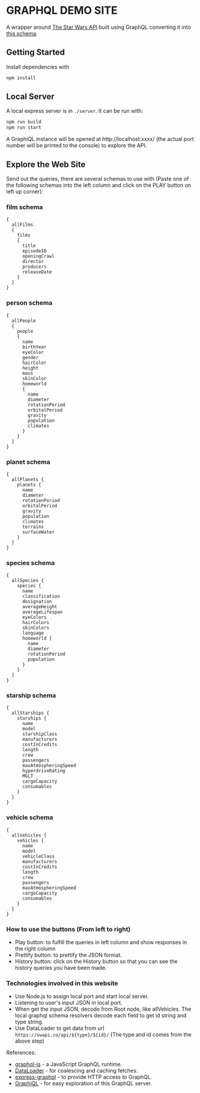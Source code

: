 GRAPHQL DEMO SITE
=====================

A wrapper around [The Star Wars API](http://swapi.co) built using GraphQL converting it into [this schema](schema.graphql).

## Getting Started

Install dependencies with

```sh
npm install
```

## Local Server

A local express server is in `./server`. It can be run with:

```sh
npm run build
npm run start
```

A GraphiQL instance will be opened at http://localhost:xxxx/ (the actual port number will be printed to the console) to explore the API.

## Explore the Web Site
Send out the queries, there are several schemas to use with (Paste one of the following schemas into the left column and click on the PLAY button on left up corner): 

### film schema
```
{
  allFilms
  {
    films
    {
      title
      episodeID
      openingCrawl
      director
      producers
      releaseDate
    }
  }
}
```

### person schema
```
{
  allPeople
  {
    people
    {
      name
      birthYear
      eyeColor
      gender
      hairColor
      height
      mass
      skinColor
      homeworld
      {
        name
        diameter
        rotationPeriod
        orbitalPeriod
        gravity
        population
        climates
      }
    }
  }
}
```

### planet schema
```
{
  allPlanets {
    planets {
      name
      diameter
      rotationPeriod
      orbitalPeriod
      gravity
      population
      climates
      terrains
      surfaceWater
    }
  }
}
```

### species schema
```
{
  allSpecies {
    species {
      name
      classification
      designation
      averageHeight
      averageLifespan
      eyeColors
      hairColors
      skinColors
      language
      homeworld {
        name
        diameter
        rotationPeriod
        population
      }
    }
  }
}
```

### starship schema
```
{
  allStarships {
    starships {
      name
      model
      starshipClass
      manufacturers
      costInCredits
      length
      crew
      passengers
      maxAtmospheringSpeed
      hyperdriveRating
      MGLT
      cargoCapacity
      consumables
    }
  }
}
```

### vehicle schema
```
{
  allVehicles {
    vehicles {
      name
      model
      vehicleClass
      manufacturers
      costInCredits
      length
      crew
      passengers
      maxAtmospheringSpeed
      cargoCapacity
      consumables
    }
  }
}
```

### How to use the buttons (From left to right)
* Play button: to fulfill the queries in left column and show responses in the right column
* Prettify button: to prettify the JSON format.
* History button: click on the History button so that you can see the history queries you have been made.

### Technologies involved in this website
* Use Node.js to assign local port and start local server.
* Listening to user's input JSON in local port.
* When get the input JSON, decode from Root node, like allVehicles. The local graphql schema resolvers decode each field to get id string and type string.
* Use DataLoader to get data from url `https://swapi.co/api/${type}/${id}/` (The type and id comes from the above step)

References:

* [graphql-js](https://github.com/graphql/graphql-js) - a JavaScript GraphQL runtime.
* [DataLoader](https://github.com/facebook/dataloader) - for coalescing and caching fetches.
* [express-graphql](https://github.com/graphql/express-graphql) - to provide HTTP access to GraphQL.
* [GraphiQL](https://github.com/graphql/graphiql) - for easy exploration of this GraphQL server.